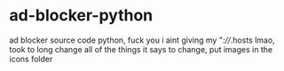 # ad-blocker-python
ad blocker source code python, fuck you i aint giving my "*://*.hosts lmao, took to long
change all of the things it says to change, put images in the icons folder
